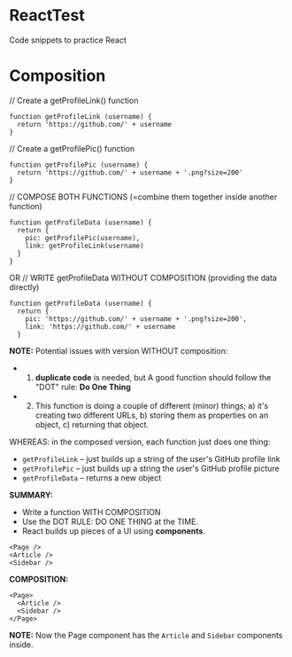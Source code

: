 # ReactTest
Code snippets to practice React

# Composition
// Create a getProfileLink() function
```
function getProfileLink (username) {
  return 'https://github.com/' + username
}
```
// Create a getProfilePic() function
```
function getProfilePic (username) {
  return 'https://github.com/' + username + '.png?size=200'
}
```
// COMPOSE BOTH FUNCTIONS (=combine them together inside another function)
```
function getProfileData (username) {
  return {
    pic: getProfilePic(username),
    link: getProfileLink(username)
  }
}
```
OR // WRITE getProfileData WITHOUT COMPOSITION (providing the data directly)
```
function getProfileData (username) {
  return {
    pic: 'https://github.com/' + username + '.png?size=200',
    link: 'https://github.com/' + username
  }
```
__NOTE:__ Potential issues with version WITHOUT composition:
- 1) __duplicate code__ is needed, but A good function should follow the "DOT" rule: __Do One Thing__
- 2) This function is doing a couple of different (minor) things; 
a) it's creating two different URLs, 
b) storing them as properties on an object, 
c) returning that object. 

WHEREAS: in the composed version, each function just does one thing:

- `getProfileLink` – just builds up a string of the user's GitHub profile link
- `getProfilePic` – just builds up a string the user's GitHub profile picture
- `getProfileData` – returns a new object

__SUMMARY:__
- Write a function WITH COMPOSITION
- Use the DOT RULE: DO ONE THING at the TIME.
- React builds up pieces of a UI using __components__. 
```
<Page />
<Article />
<Sidebar />
```
__COMPOSITION:__
```
<Page>
  <Article />
  <Sidebar />
</Page>
```
__NOTE:__ Now the Page component has the `Article` and `Sidebar` components inside. 

